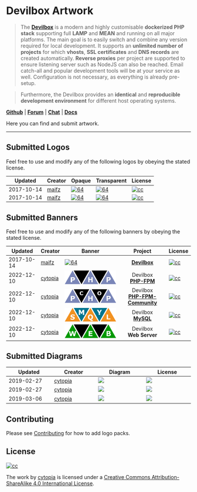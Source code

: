 # Devilbox Artwork

> The **[Devilbox](https://github.com/cytopia/devilbox)** is a modern and highly customisable **dockerized PHP stack** supporting full **LAMP** and **MEAN** and running on all major platforms. The main goal is to easily switch and combine any version required for local development. It supports an **unlimited number of projects** for which **vhosts**, **SSL certificates** and **DNS records** are created automatically. **Reverse proxies** per project are supported to ensure listening server such as NodeJS can also be reached. Email catch-all and popular development tools will be at your service as well. Configuration is not necessary, as everything is already pre-setup.

> Furthermore, the Devilbox provides an **identical** and **reproducible development environment** for different host operating systems.


**[Github](https://github.com/cytopia/devilbox)** | **[Forum](https://devilbox.discourse.group)** | **[Chat](https://gitter.im/devilbox/Lobby)** | **[Docs](https://devilbox.readthedocs.io)**


Here you can find and submit artwork.

---

## Submitted Logos

Feel free to use and modify any of the following logos by obeying the stated license.

| Updated    | Creator | Opaque | Transparent | License |
|------------|---------|--------|-------------|---------|
| 2017-10-14 | [maifz](https://github.com/maifz) | [![64](submissions_logo/cytopia/01/png/logo_64.png)](submissions_logo/cytopia/01/png/) | [![64](submissions_logo/cytopia/01/png/logo_64_trans.png)](submissions_logo/cytopia/01/png/) | [![cc](https://i.creativecommons.org/l/by-sa/4.0/88x31.png)](https://creativecommons.org/licenses/by-sa/4.0/) |
| 2017-10-14 | [maifz](https://github.com/maifz) | [![64](submissions_logo/cytopia/02/png/logo_64.png)](submissions_logo/cytopia/02/png/) | [![64](submissions_logo/cytopia/02/png/logo_64_trans.png)](submissions_logo/cytopia/02/png/) | [![cc](https://i.creativecommons.org/l/by-sa/4.0/88x31.png)](https://creativecommons.org/licenses/by-sa/4.0/) |


## Submitted Banners

Feel free to use and modify any of the following banners by obeying the stated license.

| Updated    | Creator | Banner | Project | License |
|------------|---------|--------|:-------:|---------|
| 2017-10-14 | [maifz](https://github.com/maifz)     | [![64](submissions_banner/cytopia/01/png/banner_64.png)](submissions_banner/cytopia/01/png/) | **[Devilbox](https://github.com/cytopia/devilbox)** | [![cc](https://i.creativecommons.org/l/by-sa/4.0/88x31.png)](https://creativecommons.org/licenses/by-sa/4.0/) |
| 2022-12-10 | [cytopia](https://github.com/cytopia) | [![64](submissions_banner/cytopia/02/png/banner_64.png)](submissions_banner/cytopia/02/png/) | Devilbox<br/>**[PHP-FPM](https://github.com/devilbox/docker-php-fpm)** | [![cc](https://i.creativecommons.org/l/by-sa/4.0/88x31.png)](https://creativecommons.org/licenses/by-sa/4.0/) |
| 2022-12-10 | [cytopia](https://github.com/cytopia) | [![64](submissions_banner/cytopia/03/png/banner_64.png)](submissions_banner/cytopia/03/png/) | Devilbox<br/>**[PHP-FPM-Community](https://github.com/devilbox/docker-php-fpm-community)** | [![cc](https://i.creativecommons.org/l/by-sa/4.0/88x31.png)](https://creativecommons.org/licenses/by-sa/4.0/) |
| 2022-12-10 | [cytopia](https://github.com/cytopia) | [![64](submissions_banner/cytopia/04/png/banner_64.png)](submissions_banner/cytopia/04/png/) | Devilbox<br/>**[MySQL](https://github.com/devilbox/docker-mysql)** | [![cc](https://i.creativecommons.org/l/by-sa/4.0/88x31.png)](https://creativecommons.org/licenses/by-sa/4.0/) |
| 2022-12-10 | [cytopia](https://github.com/cytopia) | [![64](submissions_banner/cytopia/05/png/banner_64.png)](submissions_banner/cytopia/05/png/) | Devilbox<br/> **Web Server** | [![cc](https://i.creativecommons.org/l/by-sa/4.0/88x31.png)](https://creativecommons.org/licenses/by-sa/4.0/) |


## Submitted Diagrams

<table width="100%" style="width:100%; display:table;">
 <thead>
  <tr>
   <th width="110" style="width:110px;">Updated</th>
   <th>Creator</th>
   <th>Diagram</th>
   <th width="115" style="width:115px;">License</th>
  </tr>
 </thead>
 <tbody>
  <tr>
   <td width="110" style="width:110px;">2019-02-27</td>
   <td><a href="https://github.com/cytopia">cytopia</a></td>
   <td><a href="submissions_diagrams/cytopia/02/svg/architecture-small.svg"><img src="submissions_diagrams/cytopia/02/svg/architecture-small.svg" /></a></td>
   <td width="115" style="width:115px;"><a href="https://creativecommons.org/licenses/by-sa/4.0/"><img src="https://i.creativecommons.org/l/by-sa/4.0/88x31.png" /></a></td>
  </tr>
  <tr>
   <td width="110" style="width:110px;">2019-02-27</td>
   <td><a href="https://github.com/cytopia">cytopia</a></td>
   <td><a href="submissions_diagrams/cytopia/01.old/svg/architecture-full.svg"><img src="submissions_diagrams/cytopia/01.old/svg/architecture-full.svg" /></a></td>
   <td><a href="https://creativecommons.org/licenses/by-sa/4.0/"><img src="https://i.creativecommons.org/l/by-sa/4.0/88x31.png" /></a></td>
  </tr>
  <tr>
   <td width="110" style="width:110px;">2019-03-06</td>
   <td><a href="https://github.com/cytopia">cytopia</a></td>
   <td><a href="submissions_diagrams/cytopia/01/svg/architecture-full.svg"><img src="submissions_diagrams/cytopia/01/svg/architecture-full.svg" /></a></td>
   <td><a href="https://creativecommons.org/licenses/by-sa/4.0/"><img src="https://i.creativecommons.org/l/by-sa/4.0/88x31.png" /></a></td>
  </tr>
 </tbody>
</table>


## Contributing

Please see [Contributing](CONTRIBUTING.md) for how to add logo packs.

## License

[![cc](https://i.creativecommons.org/l/by-sa/4.0/88x31.png)](https://creativecommons.org/licenses/by-sa/4.0/)

The work by [cytopia](https://github.com/cytopia) is licensed under a [Creative Commons Attribution-ShareAlike 4.0 International License](https://creativecommons.org/licenses/by-sa/4.0/).
